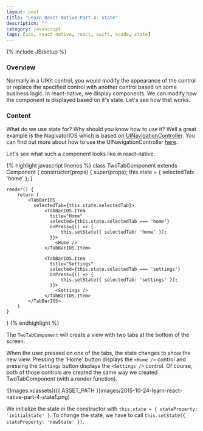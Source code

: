 ```yaml
---
layout: post
title: "Learn React-Native Part 4: State"
description: ""
category: javascript
tags: [ios, react-native, react, swift, xcode, state]
---
```

{% include JB/setup %}

<!-- Overview -->
<h3>Overview</h3>

Normally in a UIKit control, you would modify the appearance of the control or replace the specified control with another control based on some business logic. In react-native, we display components. We can modify how the component is displayed based on it's state. Let's see how that works.

<!-- Content -->
<h3>Content</h3>

What do we use state for? Why should you know how to use it? Well a great example is the NagivatorIOS which is based on [UINavigationController](https://developer.apple.com/library/ios/documentation/UIKit/Reference/UINavigationController_Class/). You can find out more about how to use the UINavigationController [here](https://developer.apple.com/library/prerelease/ios/referencelibrary/GettingStarted/DevelopiOSAppsSwift/Lesson8.html).

Let's see what such a component looks like in react-native. 

<!-- Code _______________________________________-->
{% highlight javascript linenos %}
class TwoTabComponent extends Component {
    constructor(props) {
        super(props);
        this.state = {
            selectedTab: 'home'
        };
    }

    render() {
        return (
            <TabBarIOS
              selectedTab={this.state.selectedTab}>
                  <TabBarIOS.Item
                    title="Home"
                    selected={this.state.selectedTab === 'home'}
                    onPress={() => {
                        this.setState({ selectedTab: 'home' });
                    }}>
                      <Home />
                  </TabBarIOS.Item>

                  <TabBarIOS.Item
                    title="Settings"
                    selected={this.state.selectedTab === 'settings'}
                    onPress={() => {
                        this.setState({ selectedTab: 'settings' });
                    }}>
                      <Settings />
                  </TabBarIOS.Item>
            </TabBarIOS>
        )
    }
}
{% endhighlight %}
<!-- /Code ^^^^^^^^^^^^^^^^^^^^^^^^^^^^^^^^^^^^^^-->

The `TwoTabComponent` will create a view with two tabs at the bottom of the screen. 

When the user pressed on one of the tabs, the state changes to show the new view. Pressing the 'Home' button displays the `<Home />` control and pressing the `Settings` button displays the `<Settings />` control. Of course, both of those controls are created the same way we created TwoTabComponent (with a render function).

![Images.xcassets]({{ ASSET_PATH }}images/2015-10-24-learn-react-native-part-4-state1.png)


We initialize the state in the constructor with `this.state = { stateProperty: 'initialState' }`. To change the state, we have to call `this.setState({ stateProperty: 'newState' })`.